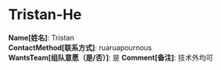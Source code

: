 # Tristan-He

**Name[姓名]**: Tristan  
**ContactMethod[联系方式]**: ruaruapournous  
**WantsTeam[组队意愿（是/否）]**: 是
**Comment[备注]**: 技术外均可  
